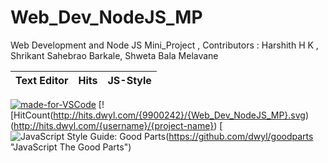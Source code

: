 # Web_Dev_NodeJS_MP
Web Development and Node JS Mini_Project , Contributors : Harshith H K , Shrikant Sahebrao Barkale, Shweta Bala Melavane

|Text Editor|Hits|JS-Style|
|-----------|----|--------|
[![made-for-VSCode](https://img.shields.io/badge/Made%20for-VSCode-1f425f.svg)](https://code.visualstudio.com/)
[![HitCount(http://hits.dwyl.com/{9900242}/{Web_Dev_NodeJS_MP}.svg)(http://hits.dwyl.com/{username}/{project-name})
[![JavaScript Style Guide: Good Parts](https://img.shields.io/badge/code%20style-goodparts-brightgreen.svg?style=flat)(https://github.com/dwyl/goodparts "JavaScript The Good Parts")

